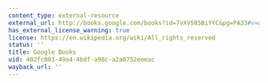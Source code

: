 ```yaml
---
content_type: external-resource
external_url: http://books.google.com/books?id=7vXV585BiYYC&pg=PA33#v=onepage
has_external_license_warning: true
license: https://en.wikipedia.org/wiki/All_rights_reserved
status: ''
title: Google Books
uid: 402fc003-49a4-4bdf-a98c-a2a0752eeeac
wayback_url: ''
---
```

